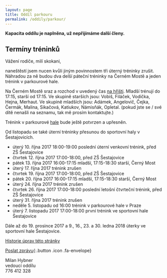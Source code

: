 ```yaml
---
layout: page
title: Oddíl parkouru
permalink: /oddily/parkour/
---
```


**Kapacita oddílu je naplněna, už nepřijímáme další členy.**

## Termíny tréninků

Vážení rodiče, milí skokani,

naneštěstí jsem nucen kvůli jiným povinnostem tři úterný tréninky zrušit. Náhradou za ně budou dva delší páteční tréninky na Černém Mostě a jeden trénink v parkourové hale.

Na Černém Mostě sraz a rozchod v uvedený čas [na hřišti](https://mapy.cz/s/2737O). Mladší trénují do 17:15, starší od 17:15. Ve skupině starších jsou: Vobiš, Filáček, Vodička, Hejna, Merhaut. Ve skupině mladších jsou: Adámek, Angelovič, Čejka, Čermák, Malina, Sikačová, Katiukov, Námisňák, Opletal. (pokud jste se / své dítě nenašli na seznamu, tak mě prosím kontaktujte.)

Trénink v parkourové [hale](http://imacademy.cz/kontakt/) bude ještě potvrzen a upřesněn.

Od listopadu se také úterní tréninky přesunou do sportovní haly v Šestajovicích.

* úterý 10. října 2017 18:00-19:00 poslední úterní venkovní trénink, před ZŠ Šestajovice
* čtvrtek 12. října 2017 17:00-18:00, před ZŠ Šestajovice
* pátek 13. října 2017 16:00-17:15 mladší, 17:15-18:30 starší, Černý Most
* úterý 17. října 2017 trénink zrušen
* čtvrtek 19. října 2017 17:00-18:00, před ZŠ Šestajovice
* pátek 20. října 2017 16:00-17:15 mladší, 17:15-18:30 starší, Černý Most
* úterý 24. října 2017 trénink zrušen
* čtvrtek 26. října 2017 17:00-18:00 poslední letošní čtvrteční trénink, před ZŠ Šestajovice
* úterý 31. října 2017 trénink zrušen
* neděle 5. listopadu od 16:00 trénink v parkourové hale v Praze
* úterý 7. listopadu 2017 17:00-18:00 první trénink ve sportovní hale Šestajovice

Dále až do 19. prosince 2017 a 9., 16., 23. a 30. ledna 2018 úterky ve sportovní hale Šestajovice.

<!-- [Chci se přidat]({{ site.baseurl }}/clenstvi/){:.button .special} -->


[Historie úprav této stránky](https://github.com/milanhybner/sokolsestajovice.cz/commits/gh-pages/oddily/parkour)

[Poslat zprávu](#f){:.button .icon .fa-envelope}

Milan Hybner  
vedoucí oddílu  
776 412 328


